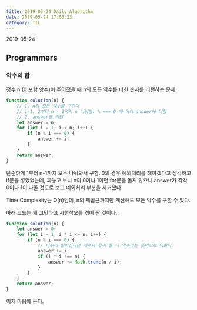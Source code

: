 ```yaml
---
title: 2019-05-24 Daily Algorithm
date: 2019-05-24 17:06:23
category: TIL
---
```

2019-05-24
## Programmers
### 약수의 합
정수 n (0 포함 양수)이 주어졌을 때 n의 모든 약수를 더한 숫자를 리턴하는 문제.
```js
function solution(n) {
    // 1. n의 모든 약수를 구한다
    // 1-1. 2부터 n - 1까지 n 나눠봄. % === 0 때 마다 answer에 더함
    // 2. answer를 리턴
    let answer = n;
    for (let i = 1; i < n; i++) {
        if (n % i === 0) {
            answer += i;
        }
    }
    return answer;
}
```
단순하게 1부터 n-1까지 모두 나눠봐서 구함.
0의 경우 예외처리를 해야겠다고 생각하고 if문을 넣었었는데, 짜놓고 보니 n이 0이나 1이면 for문을 돌지 않으니 answer가 각각 0이나 1이 나올 것으로 보고 예외처리 부분을 제거했다.

Time Complexity는 O(n)인데, n의 제곱근까지만 계산해도 모든 약수를 구할 수 있다.

아래 코드는 꽤 고민하고 시행착오를 겪어 짠 것이다..
```js
function solution(n) {
    let answer = 0;
    for (let i = 1; i * i <= n; i++) {
        if (n % i === 0) {
            // 나누어 떨어진다면 제수와 몫이 둘 다 약수라는 뜻이므로 더한다.
            answer += i;
            if (i * i !== n) {
                answer += Math.trunc(n / i);
            }
        }
    }
    return answer;
}
```
이제 마음에 든다.

